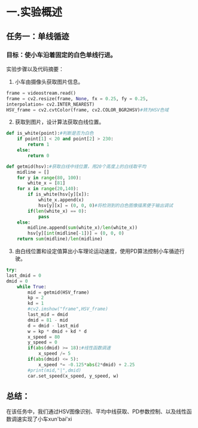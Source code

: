 # 一.实验概述
## 任务一：单线循迹
### 目标：使小车沿着固定的白色单线行进。
实验步骤以及代码摘要：
1. 小车由摄像头获取图片信息。
```python
frame = videostream.read()
frame = cv2.resize(frame, None, fx = 0.25, fy = 0.25,
interpolation= cv2.INTER_NEAREST) 
HSV_frame = cv2.cvtColor(frame, cv2.COLOR_BGR2HSV)#转为HSV色域
```
2. 获取到图片，设计算法获取白线位置。
```python
def is_white(point):#判断是否为白色
	if point[1] < 20 and point[2] > 230:
		return 1
	else:
		return 0

def getmid(hsv):#获取白线中线位置，用20个高度上的白线取平均
	midline = []
	for y in range(80, 100):
		white_x = [81]
	for x in range(20,140):
		if is_white(hsv[y][x]):
			white_x.append(x)
			hsv[y][x] = (0, 0, 0)#将检测到的白色图像描黑便于输出调试
		if(len(white_x) == 0):
			pass
	else:
		midline.append(sum(white_x)/len(white_x))
		hsv[y][int(midline[-1])] = (0, 0, 0)
	return sum(midline)/len(midline)
```
3. 由白线位置和设定值算出小车理论运动速度，使用PD算法控制小车循迹行驶。
```python
try:
last_dmid = 0
dmid = 0
	while True:
		mid = getmid(HSV_frame)
		kp = 2
		kd = 1
		#cv2.imshow("frame",HSV_frame)
		last_mid = dmid
		dmid = 81 - mid
		d = dmid - last_mid
		w = kp * dmid + kd * d
		x_speed = 80
		y_speed = 0
		if(abs(dmid) >= 18):#线性函数调速
			x_speed /= 5
		if(abs(dmid) <= 5):
			x_speed *= -0.125*abs(2*dmid) + 2.25
		#print(mid,"|",dmid)
		car.set_speed(x_speed, y_speed, w)
```
## 总结：
在该任务中，我们通过HSV图像识别、平均中线获取、PD参数控制、以及线性函数调速实现了小车xun'bai'xi
	
<!--stackedit_data:
eyJoaXN0b3J5IjpbOTE4NDUyNzUxLC0yMTMzNjUzNjc2LDEyNT
UyNzI0NzMsLTUwODc0NzM0MSwtMjA4ODc0NjYxMiwxNDcyNDI2
Mzc1XX0=
-->